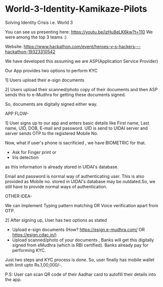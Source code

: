 # World-3-Identity-Kamikaze-Pilots
Solving Identity Crisis i.e. World 3

You can see us presenting here: https://youtu.be/izHu8eLK6kw?t=110
We were among the top 3 teams :)

Website: https://www.hackathon.com/event/heroes-v-s-hackers---hackathon-19323310542

We have developed this assuming we are ASP(Application Service Provider)

Our App provides two options to perform KYC

1] Users upload their e-sign documents

2] Users upload their scanned/photo copy of their documents and then ASP sends this to e-Mudhra for getting these documents signed.

So, documents are digitally signed either way.

APP FLOW-

1] User signs up to our app and enters basic details like First name, Last name, UID, DOB, E-mail and password.
UID is send to UIDAI server and server sends OTP to the registered Mobile No.

Now, what if user's phone is sacrificied , we have BIOMETRIC for that.

- Ask for Finger print or
- Iris detection 

as this information is already stored in UIDAI's database.

Email and password is normal way of authenticating user. This is also provided as Mobile no. stored in UIDAI's database may be outdated.So, we still have to provide normal ways of authentication.

OTHER IDEA- 

We can implement Typing pattern matching OR Voice verification apart from OTP.

2] After signing up, User has two options as stated
- Upload e-sign documents (How?  https://esign.e-mudhra.com/ OR https://esign.cdac.in/)
- Upload scanned/photo of your documents , Banks will get this digitally signed from eMudhra (which is RBI certified). Banks already pay for performing KYC.

Just two steps and KYC process is done. So, user finally has mobile wallet with limit upto Rs.1,00,000/-.

P.S: User can scan QR code of their Aadhar card to autofill their details into the app.

